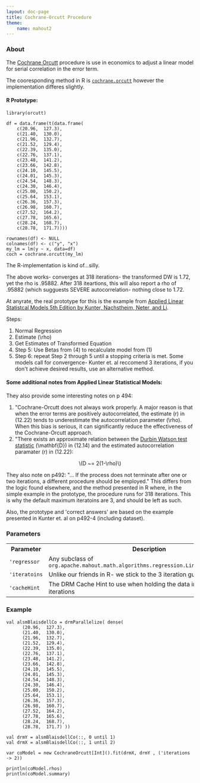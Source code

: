 ```yaml
---
layout: doc-page
title: Cochrane-Orcutt Procedure
theme:
    name: mahout2
---
```


### About

The [Cochrane Orcutt](https://en.wikipedia.org/wiki/Cochrane%E2%80%93Orcutt_estimation) procedure is use in economics to 
adjust a linear model for serial correlation in the error term. 
 
The cooresponding method in R is [`cochrane.orcutt`](https://cran.r-project.org/web/packages/orcutt/orcutt.pdf)
however the implementation differes slightly. 

#### R Prototype:
    library(orcutt)

    df = data.frame(t(data.frame(
        c(20.96,  127.3),
        c(21.40,  130.0),
        c(21.96,  132.7),
        c(21.52,  129.4),
        c(22.39,  135.0),
        c(22.76,  137.1),
        c(23.48,  141.2),
        c(23.66,  142.8),
        c(24.10,  145.5),
        c(24.01,  145.3),
        c(24.54,  148.3),
        c(24.30,  146.4),
        c(25.00,  150.2),
        c(25.64,  153.1),
        c(26.36,  157.3),
        c(26.98,  160.7),
        c(27.52,  164.2),
        c(27.78,  165.6),
        c(28.24,  168.7),
        c(28.78,  171.7))))

    rownames(df) <- NULL
    colnames(df) <- c("y", "x")
    my_lm = lm(y ~ x, data=df)
    coch = cochrane.orcutt(my_lm)

    
The R-implementation is kind of...silly.

The above works- converges at 318 iterations- the transformed DW is   1.72, yet the rho is
 .95882.   After 318 iteartions, this will also report a rho of .95882 (which sugguests SEVERE
 autocorrelation- nothing close to 1.72.

 At anyrate, the real prototype for this is the example from [Applied Linear Statistcal Models
 5th Edition by Kunter, Nachstheim, Neter, and Li](https://www.amazon.com/Applied-Linear-Statistical-Models-Hardcover/dp/B010EWX85C/ref=sr_1_4?ie=UTF8&qid=1493847480&sr=8-4&keywords=applied+linear+statistical+models+5th+edition).  
 
Steps:
1. Normal Regression
2. Estimate <foo>\(\rho\)</foo>
3. Get Estimates of Transformed Equation
4. Step 5: Use Betas from (4) to recalculate model from (1)
5. Step 6: repeat  Step 2 through 5 until a stopping criteria is met. Some models call for convergence-
Kunter et. al reccomend 3 iterations, if you don't achieve desired results, use an alternative method.
 
#### Some additional notes from Applied Linear Statistical Models:
 They also provide some interesting notes on p 494:
 
 1. "Cochrane-Orcutt does not always work properly.  A major reason is that when the error terms
 are positively autocorrelated, the estimate <foo>\(r\)</foo> in (12.22) tends to underestimate the autocorrelation
 parameter <foo>\(\rho\)</foo>.  When this bias is serious, it can significantly reduce the effectiveness of the
 Cochrane-Orcutt approach.
 1. "There exists an approximate relation between the [Durbin Watson test statistic](dw-test.html) <foo>\(\mathbf{D}\)</foo> in (12.14)
 and the estimated autocorrelation paramater <foo>\(r\)</foo> in (12.22):
 <center>\(D ~= 2(1-\rho)\)</center>

 They also note on p492:
 "... If the process does not terminate after one or two iterations, a different procedure
 should be employed."
 This differs from the logic found elsewhere, and the method presented in R where, in the simple
  example in the prototype, the procedure runs for 318 iterations. This is why the default
 maximum iteratoins are 3, and should be left as such.

 Also, the prototype and 'correct answers' are based on the example presented in Kunter et. al on
 p492-4 (including dataset).


### Parameters


<div class="table-striped">
  <table class="table">
    <tr>
        <th>Parameter</th>
        <th>Description</th>
        <th>Default Value</th>
     </tr>
     <tr>
        <td><code>'regressor</code></td>
        <td>Any subclass of <code>org.apache.mahout.math.algorithms.regression.LinearRegressorFitter</code></td>
        <td><code>OrdinaryLeastSquares()</code></td>
     </tr>
     <tr>
        <td><code>'iteratoins</code></td>
        <td>Unlike our friends in R- we stick to the 3 iteration guidance.</td>
        <td>3</td>
     </tr>
     <tr>
        <td><code>'cacheHint</code></td>
        <td>The DRM Cache Hint to use when holding the data in memory between iterations</td>
        <td><code>CacheHint.MEMORY_ONLY</code></td>
     </tr>                 
  </table>
</div>

### Example


    val alsmBlaisdellCo = drmParallelize( dense(
          (20.96,  127.3),
          (21.40,  130.0),
          (21.96,  132.7),
          (21.52,  129.4),
          (22.39,  135.0),
          (22.76,  137.1),
          (23.48,  141.2),
          (23.66,  142.8),
          (24.10,  145.5),
          (24.01,  145.3),
          (24.54,  148.3),
          (24.30,  146.4),
          (25.00,  150.2),
          (25.64,  153.1),
          (26.36,  157.3),
          (26.98,  160.7),
          (27.52,  164.2),
          (27.78,  165.6),
          (28.24,  168.7),
          (28.78,  171.7) ))
    
    val drmY = alsmBlaisdellCo(::, 0 until 1)
    val drmX = alsmBlaisdellCo(::, 1 until 2)

    var coModel = new CochraneOrcutt[Int]().fit(drmX, drmY , ('iterations -> 2))
    
    println(coModel.rhos)
    println(coModel.summary)

